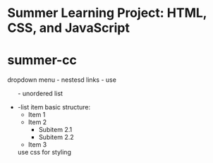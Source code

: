 # Summer Learning Project: HTML, CSS, and JavaScript
# summer-cc
dropdown menu - nestesd links - use <ul>- unordered list 
<li>-list item 
basic structure:
<ul>
    <li>Item 1</li>
    <li>Item 2
        <ul>
            <li>Subitem 2.1</li>
            <li>Subitem 2.2</li>
        </ul>
    </li>
    <li>Item 3</li>
</ul>
use css for styling 